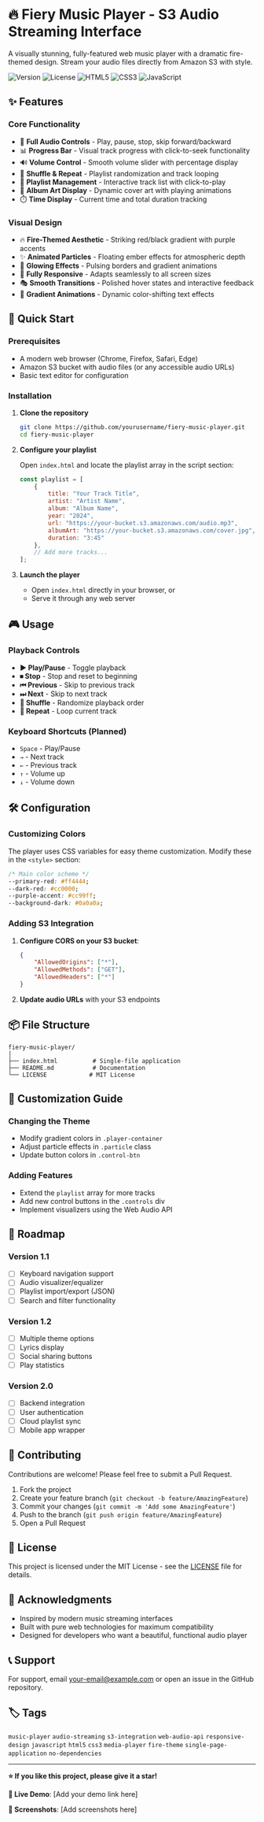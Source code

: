 # 🔥 Fiery Music Player - S3 Audio Streaming Interface

A visually stunning, fully-featured web music player with a dramatic fire-themed design. Stream your audio files directly from Amazon S3 with style.

![Version](https://img.shields.io/badge/version-1.0.0-red.svg)
![License](https://img.shields.io/badge/license-MIT-purple.svg)
![HTML5](https://img.shields.io/badge/HTML5-E34C26?logo=html5&logoColor=white)
![CSS3](https://img.shields.io/badge/CSS3-1572B6?logo=css3&logoColor=white)
![JavaScript](https://img.shields.io/badge/JavaScript-F7DF1E?logo=javascript&logoColor=black)

## ✨ Features

### Core Functionality
- 🎵 **Full Audio Controls** - Play, pause, stop, skip forward/backward
- 📊 **Progress Bar** - Visual track progress with click-to-seek functionality
- 🔊 **Volume Control** - Smooth volume slider with percentage display
- 🔀 **Shuffle & Repeat** - Playlist randomization and track looping
- 📝 **Playlist Management** - Interactive track list with click-to-play
- 🎨 **Album Art Display** - Dynamic cover art with playing animations
- ⏱️ **Time Display** - Current time and total duration tracking

### Visual Design
- 🔥 **Fire-Themed Aesthetic** - Striking red/black gradient with purple accents
- ✨ **Animated Particles** - Floating ember effects for atmospheric depth
- 💫 **Glowing Effects** - Pulsing borders and gradient animations
- 📱 **Fully Responsive** - Adapts seamlessly to all screen sizes
- 🎭 **Smooth Transitions** - Polished hover states and interactive feedback
- 🌈 **Gradient Animations** - Dynamic color-shifting text effects

## 🚀 Quick Start

### Prerequisites
- A modern web browser (Chrome, Firefox, Safari, Edge)
- Amazon S3 bucket with audio files (or any accessible audio URLs)
- Basic text editor for configuration

### Installation

1. **Clone the repository**
   ```bash
   git clone https://github.com/yourusername/fiery-music-player.git
   cd fiery-music-player
   ```

2. **Configure your playlist**
   
   Open `index.html` and locate the playlist array in the script section:
   ```javascript
   const playlist = [
       {
           title: "Your Track Title",
           artist: "Artist Name",
           album: "Album Name",
           year: "2024",
           url: "https://your-bucket.s3.amazonaws.com/audio.mp3",
           albumArt: "https://your-bucket.s3.amazonaws.com/cover.jpg",
           duration: "3:45"
       },
       // Add more tracks...
   ];
   ```

3. **Launch the player**
   - Open `index.html` directly in your browser, or
   - Serve it through any web server

## 🎮 Usage

### Playback Controls
- **▶ Play/Pause** - Toggle playback
- **⏹ Stop** - Stop and reset to beginning
- **⏮ Previous** - Skip to previous track
- **⏭ Next** - Skip to next track
- **🔀 Shuffle** - Randomize playback order
- **🔁 Repeat** - Loop current track

### Keyboard Shortcuts (Planned)
- `Space` - Play/Pause
- `→` - Next track
- `←` - Previous track
- `↑` - Volume up
- `↓` - Volume down

## 🛠️ Configuration

### Customizing Colors

The player uses CSS variables for easy theme customization. Modify these in the `<style>` section:

```css
/* Main color scheme */
--primary-red: #ff4444;
--dark-red: #cc0000;
--purple-accent: #cc99ff;
--background-dark: #0a0a0a;
```

### Adding S3 Integration

1. **Configure CORS on your S3 bucket**:
   ```json
   {
       "AllowedOrigins": ["*"],
       "AllowedMethods": ["GET"],
       "AllowedHeaders": ["*"]
   }
   ```

2. **Update audio URLs** with your S3 endpoints

## 📦 File Structure

```
fiery-music-player/
│
├── index.html          # Single-file application
├── README.md           # Documentation
└── LICENSE            # MIT License
```

## 🎨 Customization Guide

### Changing the Theme
- Modify gradient colors in `.player-container`
- Adjust particle effects in `.particle` class
- Update button colors in `.control-btn`

### Adding Features
- Extend the `playlist` array for more tracks
- Add new control buttons in the `.controls` div
- Implement visualizers using the Web Audio API

## 🌟 Roadmap

### Version 1.1
- [ ] Keyboard navigation support
- [ ] Audio visualizer/equalizer
- [ ] Playlist import/export (JSON)
- [ ] Search and filter functionality

### Version 1.2
- [ ] Multiple theme options
- [ ] Lyrics display
- [ ] Social sharing buttons
- [ ] Play statistics

### Version 2.0
- [ ] Backend integration
- [ ] User authentication
- [ ] Cloud playlist sync
- [ ] Mobile app wrapper

## 🤝 Contributing

Contributions are welcome! Please feel free to submit a Pull Request.

1. Fork the project
2. Create your feature branch (`git checkout -b feature/AmazingFeature`)
3. Commit your changes (`git commit -m 'Add some AmazingFeature'`)
4. Push to the branch (`git push origin feature/AmazingFeature`)
5. Open a Pull Request

## 📄 License

This project is licensed under the MIT License - see the [LICENSE](LICENSE) file for details.

## 🙏 Acknowledgments

- Inspired by modern music streaming interfaces
- Built with pure web technologies for maximum compatibility
- Designed for developers who want a beautiful, functional audio player

## 📞 Support

For support, email your-email@example.com or open an issue in the GitHub repository.

## 🏷️ Tags

`music-player` `audio-streaming` `s3-integration` `web-audio-api` `responsive-design` `javascript` `html5` `css3` `media-player` `fire-theme` `single-page-application` `no-dependencies`

---

**⭐ If you like this project, please give it a star!**

**🔗 Live Demo**: [Add your demo link here]

**📸 Screenshots**: [Add screenshots here]
